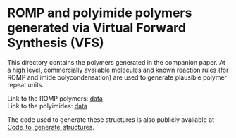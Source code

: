 # ROMP and polyimide polymers generated via Virtual Forward Synthesis (VFS)

This directory contains the polymers generated in the companion paper. At a high level, commercially available molecules and known reaction rules (for ROMP and imide polycondensation) are used to generate plausible polymer repeat units.

Link to the ROMP polymers: [data](https://github.com/Ramprasad-Group/polyVERSE/tree/main/Virtual-Polymer/VFS/ROMP_and_polyimide/Code_to_generate_structures/tree/main/data)
<br>Link to the polyimides: [data](https://github.com/Ramprasad-Group/polyVERSE/tree/main/Virtual-Polymer/VFS/ROMP_and_polyimide/Code_to_generate_structures/tree/main/data)

The code used to generate these structures is also publicly available at [Code_to_generate_structures](https://github.com/Ramprasad-Group/polyVERSE/tree/main/Virtual-Polymer/VFS/ROMP_and_polyimide/Code_to_generate_structures).

